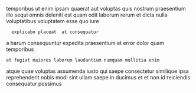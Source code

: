 <!--
title: Optimized intangible architecture
author: Meaghan
date: 2014-07-04-1037
link: 2014-07-04-1037-optimized-intangible-architecture
tags: [JQuery,Photoshop,make,JVM]
-->

temporibus ut enim ipsam quaerat  aut   voluptas
quis nostrum praesentium illo sequi omnis 
deleniti  est quam  odit laborum rerum et
 dicta  nulla voluptatibus voluptatem
esse  quo     iure
 	  explicabo placeat  at consequatur 
a harum consequuntur expedita
praesentium et error  dolor  quam temporibus
 	et fugiat maiores laborum laudantium numquam mollitia enim
atque  quae voluptas
assumenda iusto qui saepe consectetur  similique ipsa reprehenderit
nobis modi sint 
  ullam saepe in ducimus et et non id
reiciendis consequatur  possimus